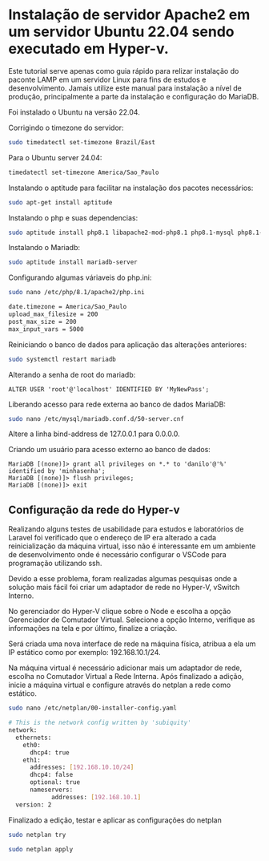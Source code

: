 # Instalação de servidor Apache2 em um servidor Ubuntu 22.04 sendo executado em Hyper-v.

Este tutorial serve apenas como guia rápido para relizar instalação do paconte LAMP em um servidor Linux para fins de estudos e desenvolvimento. Jamais utilize este
manual para instalação a nível de produção, principalmente a parte da instalação e configuração do MariaDB. 

Foi instalado o Ubuntu na versão 22.04.

Corrigindo o timezone do servidor:

```bash
sudo timedatectl set-timezone Brazil/East
```

Para o Ubuntu server 24.04:
```bash
timedatectl set-timezone America/Sao_Paulo
```

Instalando o aptitude para facilitar na instalação dos pacotes necessários:

```bash
sudo apt-get install aptitude
```

Instalando o php e suas dependencias:

```bash
sudo aptitude install php8.1 libapache2-mod-php8.1 php8.1-mysql php8.1-common php8.1-curl php8.1-json php8.1-xml php8.1-mbstring php8.1-gettext php8.1-pdo php8.1-gd php8.1-zip php8.1-soap php8.1-xmlrpc php8.1-intl php8.1-mysqlnd php8.1-cli php8.1-dev php8.1-zip libapache2-mod-php8.1 php8.1-curl php8.1-bz2 php-pear
```

Instalando o Mariadb:

```bash
sudo aptitude install mariadb-server
```

Configurando algumas váriaveis do php.ini:

```bash
sudo nano /etc/php/8.1/apache2/php.ini
```

```bash
date.timezone = America/Sao_Paulo  
upload_max_filesize = 200  
post_max_size = 200  
max_input_vars = 5000
```
Reiniciando o banco de dados para aplicação das alterações anteriores:

```bash
sudo systemctl restart mariadb
```

Alterando a senha de root do mariadb:

```mysql
ALTER USER 'root'@'localhost' IDENTIFIED BY 'MyNewPass';
```

Liberando acesso para rede externa ao banco de dados MariaDB:

```bash
sudo nano /etc/mysql/mariadb.conf.d/50-server.cnf
```

Altere a linha bind-address de 127.0.0.1 para 0.0.0.0.

Criando um usuário para acesso externo ao banco de dados:

```mysql
MariaDB [(none)]> grant all privileges on *.* to 'danilo'@'%' identified by 'minhasenha';
MariaDB [(none)]> flush privileges;  
MariaDB [(none)]> exit
```

## Configuração da rede do Hyper-v

Realizando alguns testes de usabilidade para estudos e laboratórios de Laravel foi verificado que o endereço de IP era alterado a cada reinicialização 
da máquina virtual, isso não é interessante em um ambiente de desenvolvimento onde é necessário configurar o VSCode para programação utilizando ssh.

Devido a esse problema, foram realizadas algumas pesquisas onde a solução mais fácil foi criar um adaptador de rede no Hyper-V, vSwitch Interno.

No gerenciador do Hyper-V clique sobre o Node e escolha a opção Gerenciador de Comutador Virtual. Selecione a opção Interno, verifique as informações na tela e por 
último, finalize a criação.

Será criada uma nova interface de rede na máquina física, atribua a ela um IP estático como por exemplo: 192.168.10.1/24.

Na máquina virtual é necessário adicionar mais um adaptador de rede, escolha no Comutador Virtual a Rede Interna. Após finalizado a adição, inicie a máquina virtual
e configure através do netplan a rede como estático.

```bash
sudo nano /etc/netplan/00-installer-config.yaml
```

```bash
# This is the network config written by 'subiquity'
network:
  ethernets:
    eth0:
      dhcp4: true
    eth1:
      addresses: [192.168.10.10/24]
      dhcp4: false
      optional: true
      nameservers:
            addresses: [192.168.10.1]
  version: 2
```
Finalizado a edição, testar e aplicar as configurações do netplan

```bash
sudo netplan try
```

```bash
sudo netplan apply
```
